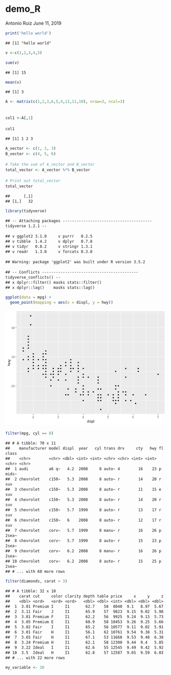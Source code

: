 demo\_R
================
Antonio Ruiz
June 11, 2019

``` r
print('hello world')
```

    ## [1] "hello world"

``` r
v <-c(1,2,3,4,5)
```

``` r
sum(v)
```

    ## [1] 15

``` r
mean(v)
```

    ## [1] 3

``` r
A <- matrix(c(1,2,3,6,5,4,12,11,10), nrow=3, ncol=3)


col1 <-A[,1]

col1
```

    ## [1] 1 2 3

``` r
A_vector <- c(1, 2, 3)
B_vector <- c(4, 5, 6)

# Take the sum of A_vector and B_vector
total_vector <- A_vector %*% B_vector
  
# Print out total_vector
total_vector
```

    ##      [,1]
    ## [1,]   32

``` r
library(tidyverse)
```

    ## -- Attaching packages --------------------------------------- tidyverse 1.2.1 --

    ## v ggplot2 3.1.0     v purrr   0.2.5
    ## v tibble  1.4.2     v dplyr   0.7.8
    ## v tidyr   0.8.2     v stringr 1.3.1
    ## v readr   1.3.0     v forcats 0.3.0

    ## Warning: package 'ggplot2' was built under R version 3.5.2

    ## -- Conflicts ------------------------------------------ tidyverse_conflicts() --
    ## x dplyr::filter() masks stats::filter()
    ## x dplyr::lag()    masks stats::lag()

``` r
ggplot(data = mpg) + 
  geom_point(mapping = aes(x = displ, y = hwy))
```

![](activity1_2_files/figure-markdown_github/unnamed-chunk-5-1.png)

``` r
filter(mpg, cyl == 8)
```

    ## # A tibble: 70 x 11
    ##    manufacturer model displ  year   cyl trans drv     cty   hwy fl    class
    ##    <chr>        <chr> <dbl> <int> <int> <chr> <chr> <int> <int> <chr> <chr>
    ##  1 audi         a6 q~   4.2  2008     8 auto~ 4        16    23 p     mids~
    ##  2 chevrolet    c150~   5.3  2008     8 auto~ r        14    20 r     suv  
    ##  3 chevrolet    c150~   5.3  2008     8 auto~ r        11    15 e     suv  
    ##  4 chevrolet    c150~   5.3  2008     8 auto~ r        14    20 r     suv  
    ##  5 chevrolet    c150~   5.7  1999     8 auto~ r        13    17 r     suv  
    ##  6 chevrolet    c150~   6    2008     8 auto~ r        12    17 r     suv  
    ##  7 chevrolet    corv~   5.7  1999     8 manu~ r        16    26 p     2sea~
    ##  8 chevrolet    corv~   5.7  1999     8 auto~ r        15    23 p     2sea~
    ##  9 chevrolet    corv~   6.2  2008     8 manu~ r        16    26 p     2sea~
    ## 10 chevrolet    corv~   6.2  2008     8 auto~ r        15    25 p     2sea~
    ## # ... with 60 more rows

``` r
filter(diamonds, carat > 3)
```

    ## # A tibble: 32 x 10
    ##    carat cut     color clarity depth table price     x     y     z
    ##    <dbl> <ord>   <ord> <ord>   <dbl> <dbl> <int> <dbl> <dbl> <dbl>
    ##  1  3.01 Premium I     I1       62.7    58  8040  9.1   8.97  5.67
    ##  2  3.11 Fair    J     I1       65.9    57  9823  9.15  9.02  5.98
    ##  3  3.01 Premium F     I1       62.2    56  9925  9.24  9.13  5.73
    ##  4  3.05 Premium E     I1       60.9    58 10453  9.26  9.25  5.66
    ##  5  3.02 Fair    I     I1       65.2    56 10577  9.11  9.02  5.91
    ##  6  3.01 Fair    H     I1       56.1    62 10761  9.54  9.38  5.31
    ##  7  3.65 Fair    H     I1       67.1    53 11668  9.53  9.48  6.38
    ##  8  3.24 Premium H     I1       62.1    58 12300  9.44  9.4   5.85
    ##  9  3.22 Ideal   I     I1       62.6    55 12545  9.49  9.42  5.92
    ## 10  3.5  Ideal   H     I1       62.8    57 12587  9.65  9.59  6.03
    ## # ... with 22 more rows

``` r
my_variable <- 10
```
